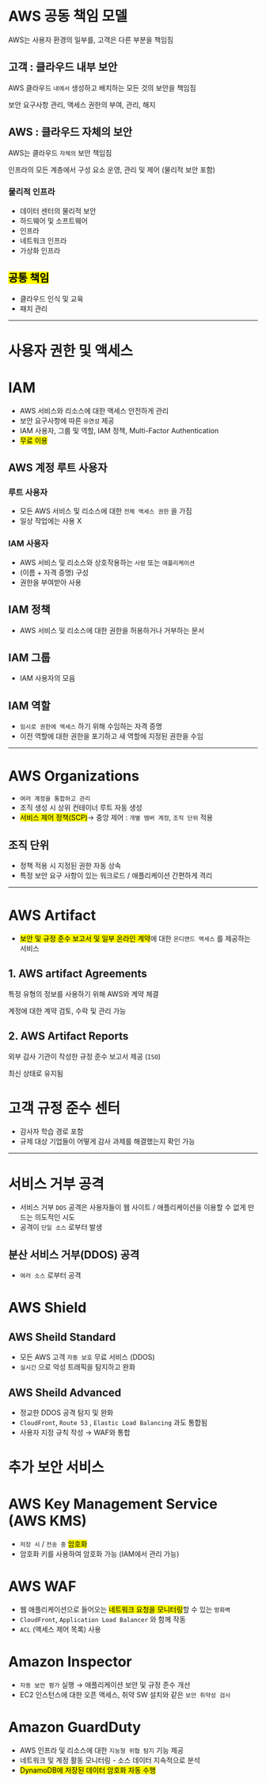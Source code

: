 # AWS 공동 책임 모델

AWS는 사용자 환경의 일부를, 고객은 다른 부분을 책임짐

## 고객 : 클라우드 내부 보안

AWS 클라우드 `내에서` 생성하고 배치하는 모든 것의 보안을 책임짐

보안 요구사항 관리, 액세스 권한의 부여, 관리, 해지

## AWS : 클라우드 자체의 보안

AWS는 클라우드 `자체의` 보안 책임짐

인프라의 모든 계층에서 구성 요소 운영, 관리 및 제어 (물리적 보안 포함)

### 물리적 인프라

-   데이터 센터의 물리적 보안
-   하드웨어 및 소프트웨어
-   인프라
-   네트워크 인프라
-   가상화 인프라

## <mark>공통 책임</mark>
-   클라우드 인식 및 교육
-   패치 관리

---

# 사용자 권한 및 액세스

# IAM

-   AWS 서비스와 리소스에 대한 액세스 안전하게 관리
-   보안 요구사항에 따른 `유연성` 제공
-   IAM 사용자, 그룹 및 역할, IAM 정책, Multi-Factor Authentication
- <mark>무료 이용</mark>

## AWS 계정 루트 사용자

### 루트 사용자

-   모든 AWS 서비스 및 리소스에 대한 `전체 액세스 권한` 을 가짐
-   일상 작업에는 사용 X

### IAM 사용자

-   AWS 서비스 및 리소스와 상호작용하는 `사람` 또는 `애플리케이션`
-   (이름 + 자격 증명) 구성
-   권한을 부여받아 사용

## IAM 정책

-   AWS 서비스 및 리소스에 대한 권한을 허용하거나 거부하는 문서

## IAM 그룹

-   IAM 사용자의 모음

## IAM 역할

-   `임시로 권한에 액세스` 하기 위해 수임하는 자격 증명
-   이전 역할에 대한 권한을 포기하고 새 역할에 지정된 권한을 수임

---

# AWS Organizations

-   `여러 계정을 통합하고 관리`
-   조직 생성 시 상위 컨테이너 루트 자동 생성
-   <mark>서비스 제어 정책(SCP)</mark>→ 중앙 제어 : `개별 멤버 계정`, `조직 단위` 적용

## 조직 단위

-   정책 적용 시 지정된 권한 자동 상속
-   특정 보안 요구 사항이 있는 워크로드 / 애플리케이션 간편하게 격리

---

# AWS Artifact

-   <mark>보안 및 규정 준수 보고서 및 일부 온라인 계약</mark>에 대한 `온디맨드 액세스` 를 제공하는 서비스

## 1. AWS artifact Agreements

특정 유형의 정보를 사용하기 위해 AWS와 계약 체결

계정에 대한 계약 검토, 수락 및 관리 가능

## 2. AWS Artifact Reports

외부 감사 기관이 작성한 규정 준수 보고서 제공 (`ISO`)

최신 상태로 유지됨

# 고객 규정 준수 센터

-   감사자 학습 경로 포함
-   규제 대상 기업들이 어떻게 감사 과제를 해결했는지 확인 가능

---

# 서비스 거부 공격

-   서비스 거부 `DOS` 공격은 사용자들이 웹 사이트 / 애플리케이션을 이용할 수 없게 만드는 의도적인 시도
-   공격이 `단일 소스` 로부터 발생

## 분산 서비스 거부(DDOS) 공격

-   `여러 소스` 로부터 공격

# AWS Shield

## AWS Sheild Standard

-   모든 AWS 고객 `자동 보호` 무료 서비스 (DDOS)
-   `실시간` 으로 악성 트래픽을 탐지하고 완화

## AWS Sheild Advanced

-   정교한 DDOS 공격 탐지 및 완화
-   `CloudFront`, `Route 53` , `Elastic Load Balancing` 과도 통합됨
-   사용자 지정 규칙 작성 → WAF와 통합

# 추가 보안 서비스

# AWS Key Management Service (AWS KMS)

-   `저장 시` / `전송 중` <mark>암호화</mark>
-   암호화 키를 사용하여 암호화 가능 (IAM에서 관리 가능)

# AWS WAF

-   웹 애플리케이션으로 들어오는 <mark>네트워크 요청을 모니터링</mark>할 수 있는 `방화벽`
-   `CloudFront`, `Application Load Balancer` 와 함께 작동
-   `ACL` (액세스 제어 목록) 사용

# Amazon Inspector

-   `자동 보안 평가` 실행 → 애플리케이션 보안 및 규정 준수 개선
-   EC2 인스턴스에 대한 오픈 액세스, 취약 SW 설치와 같은 `보안 취약성 검사`

# Amazon GuardDuty

-   AWS 인프라 및 리소스에 대한 `지능형 위협 탐지` 기능 제공
-   네트워크 및 계정 활동 모니터링 - 소스 데이터 지속적으로 분석
- <mark>DynamoDB에 저장된 데이터 암호화 자동 수행</mark>
